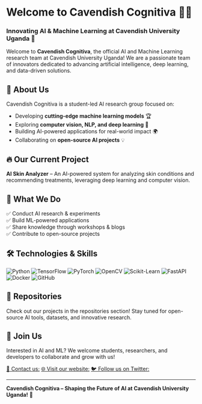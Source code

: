 # Welcome to Cavendish Cognitiva 🤖🧠

### Innovating AI & Machine Learning at Cavendish University Uganda 🚀

Welcome to **Cavendish Cognitiva**, the official AI and Machine Learning research team at Cavendish University Uganda! We are a passionate team of innovators dedicated to advancing artificial intelligence, deep learning, and data-driven solutions.

## 🌟 About Us
Cavendish Cognitiva is a student-led AI research group focused on:
- Developing **cutting-edge machine learning models** 🏆
- Exploring **computer vision, NLP, and deep learning** 🔬
- Building AI-powered applications for real-world impact 🌍
- Collaborating on **open-source AI projects** 💡

## 🔥 Our Current Project
**AI Skin Analyzer** – An AI-powered system for analyzing skin conditions and recommending treatments, leveraging deep learning and computer vision.

## 📌 What We Do
✅ Conduct AI research & experiments  
✅ Build ML-powered applications  
✅ Share knowledge through workshops & blogs  
✅ Contribute to open-source projects  

## 🛠️ Technologies & Skills
![Python](https://img.shields.io/badge/Python-3776AB?style=for-the-badge&logo=python&logoColor=white)
![TensorFlow](https://img.shields.io/badge/TensorFlow-FF6F00?style=for-the-badge&logo=tensorflow&logoColor=white)
![PyTorch](https://img.shields.io/badge/PyTorch-EE4C2C?style=for-the-badge&logo=pytorch&logoColor=white)
![OpenCV](https://img.shields.io/badge/OpenCV-5C3EE8?style=for-the-badge&logo=opencv&logoColor=white)
![Scikit-Learn](https://img.shields.io/badge/Scikit--Learn-F7931E?style=for-the-badge&logo=scikit-learn&logoColor=white)
![FastAPI](https://img.shields.io/badge/FastAPI-009688?style=for-the-badge&logo=fastapi&logoColor=white)
![Docker](https://img.shields.io/badge/Docker-2496ED?style=for-the-badge&logo=docker&logoColor=white)
![GitHub](https://img.shields.io/badge/GitHub-181717?style=for-the-badge&logo=github&logoColor=white)

## 📂 Repositories
Check out our projects in the repositories section! Stay tuned for open-source AI tools, datasets, and innovative research.

## 🤝 Join Us
Interested in AI and ML? We welcome students, researchers, and developers to collaborate and grow with us!

[📧 Contact us:](wy162466@students.cavendish.ac.ug) 
[🌐 Visit our website:](https://www.cavendish.ac.ug/) 
[🐦 Follow us on Twitter:](https://x.com/cavendishug?lang=en) 

---
**Cavendish Cognitiva – Shaping the Future of AI at Cavendish University Uganda!** 🚀

